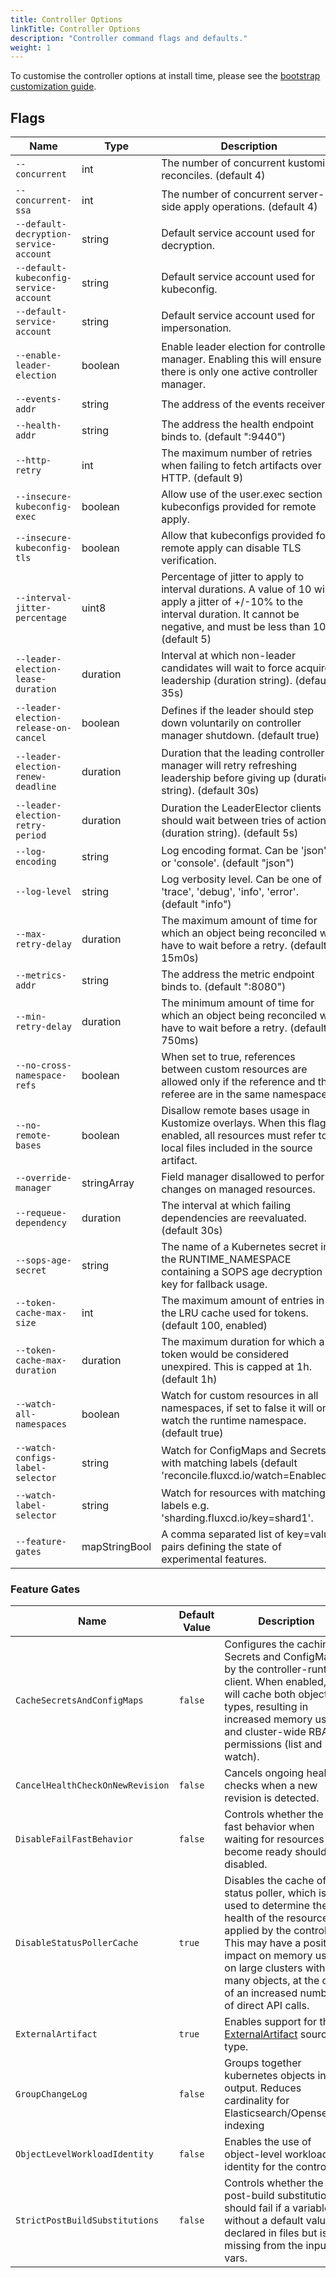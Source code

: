 ```yaml
---
title: Controller Options
linkTitle: Controller Options
description: "Controller command flags and defaults."
weight: 1
---
```


To customise the controller options at install time,
please see the [bootstrap customization guide](/flux/installation/configuration/bootstrap-customization/).

## Flags

| Name                                   | Type          | Description                                                                                                                                                                              |
|----------------------------------------|---------------|------------------------------------------------------------------------------------------------------------------------------------------------------------------------------------------|
| `--concurrent`                         | int           | The number of concurrent kustomize reconciles. (default 4)                                                                                                                               |
| `--concurrent-ssa`                     | int           | The number of concurrent server-side apply operations. (default 4)                                                                                                                       |
| `--default-decryption-service-account` | string        | Default service account used for decryption.                                                                                                                                             |
| `--default-kubeconfig-service-account` | string        | Default service account used for kubeconfig.                                                                                                                                             |
| `--default-service-account`            | string        | Default service account used for impersonation.                                                                                                                                          |
| `--enable-leader-election`             | boolean       | Enable leader election for controller manager. Enabling this will ensure there is only one active controller manager.                                                                    |
| `--events-addr`                        | string        | The address of the events receiver.                                                                                                                                                      |
| `--health-addr`                        | string        | The address the health endpoint binds to. (default ":9440")                                                                                                                              |
| `--http-retry`                         | int           | The maximum number of retries when failing to fetch artifacts over HTTP. (default 9)                                                                                                     |
| `--insecure-kubeconfig-exec`           | boolean       | Allow use of the user.exec section in kubeconfigs provided for remote apply.                                                                                                             |
| `--insecure-kubeconfig-tls`            | boolean       | Allow that kubeconfigs provided for remote apply can disable TLS verification.                                                                                                           |
| `--interval-jitter-percentage`         | uint8         | Percentage of jitter to apply to interval durations. A value of 10 will apply a jitter of +/-10% to the interval duration. It cannot be negative, and must be less than 100. (default 5) |
| `--leader-election-lease-duration`     | duration      | Interval at which non-leader candidates will wait to force acquire leadership (duration string). (default 35s)                                                                           |
| `--leader-election-release-on-cancel`  | boolean       | Defines if the leader should step down voluntarily on controller manager shutdown. (default true)                                                                                        |
| `--leader-election-renew-deadline`     | duration      | Duration that the leading controller manager will retry refreshing leadership before giving up (duration string). (default 30s)                                                          |
| `--leader-election-retry-period`       | duration      | Duration the LeaderElector clients should wait between tries of actions (duration string). (default 5s)                                                                                  |
| `--log-encoding`                       | string        | Log encoding format. Can be 'json' or 'console'. (default "json")                                                                                                                        |
| `--log-level`                          | string        | Log verbosity level. Can be one of 'trace', 'debug', 'info', 'error'. (default "info")                                                                                                   |
| `--max-retry-delay`                    | duration      | The maximum amount of time for which an object being reconciled will have to wait before a retry. (default 15m0s)                                                                        |
| `--metrics-addr`                       | string        | The address the metric endpoint binds to. (default ":8080")                                                                                                                              |
| `--min-retry-delay`                    | duration      | The minimum amount of time for which an object being reconciled will have to wait before a retry. (default 750ms)                                                                        |
| `--no-cross-namespace-refs`            | boolean       | When set to true, references between custom resources are allowed only if the reference and the referee are in the same namespace.                                                       |
| `--no-remote-bases`                    | boolean       | Disallow remote bases usage in Kustomize overlays. When this flag is enabled, all resources must refer to local files included in the source artifact.                                   |
| `--override-manager`                   | stringArray   | Field manager disallowed to perform changes on managed resources.                                                                                                                        |
| `--requeue-dependency`                 | duration      | The interval at which failing dependencies are reevaluated. (default 30s)                                                                                                                |
| `--sops-age-secret`                    | string        | The name of a Kubernetes secret in the RUNTIME_NAMESPACE containing a SOPS age decryption key for fallback usage.                                                                        |
| `--token-cache-max-size`               | int           | The maximum amount of entries in the LRU cache used for tokens. (default 100, enabled)                                                                                                   |
| `--token-cache-max-duration`           | duration      | The maximum duration for which a token would be considered unexpired. This is capped at 1h. (default 1h)                                                                                 |
| `--watch-all-namespaces`               | boolean       | Watch for custom resources in all namespaces, if set to false it will only watch the runtime namespace. (default true)                                                                   |
| `--watch-configs-label-selector`       | string        | Watch for ConfigMaps and Secrets with matching labels (default 'reconcile.fluxcd.io/watch=Enabled').                                                                                     |
| `--watch-label-selector`               | string        | Watch for resources with matching labels e.g. 'sharding.fluxcd.io/key=shard1'.                                                                                                           |
| `--feature-gates`                      | mapStringBool | A comma separated list of key=value pairs defining the state of experimental features.                                                                                                   |

### Feature Gates

| Name                             | Default Value | Description                                                                                                                                                                                                                                                             |
|----------------------------------|---------------|-------------------------------------------------------------------------------------------------------------------------------------------------------------------------------------------------------------------------------------------------------------------------|
| `CacheSecretsAndConfigMaps`      | `false`       | Configures the caching of Secrets and ConfigMaps by the controller-runtime client. When enabled, it will cache both object types, resulting in increased memory usage and cluster-wide RBAC permissions (list and watch).                                               |
| `CancelHealthCheckOnNewRevision` | `false`       | Cancels ongoing health checks when a new revision is detected.                                                                                                                                                                                                          |
| `DisableFailFastBehavior`        | `false`       | Controls whether the fail-fast behavior when waiting for resources to become ready should be disabled.                                                                                                                                                                  |
| `DisableStatusPollerCache`       | `true`        | Disables the cache of the status poller, which is used to determine the health of the resources applied by the controller. This may have a positive impact on memory usage on large clusters with many objects, at the cost of an increased number of direct API calls. |
| `ExternalArtifact`               | `true`        | Enables support for the [ExternalArtifact](https://github.com/fluxcd/source-controller/blob/main/docs/spec/v1/externalartifacts.md) source type.                                                                                                                        |
| `GroupChangeLog`                 | `false`       | Groups together kubernetes objects in log output. Reduces cardinality for Elasticsearch/Opensearch indexing                                                                                                                                                             |
| `ObjectLevelWorkloadIdentity`    | `false`       | Enables the use of object-level workload identity for the controller.                                                                                                                                                                                                   |
| `StrictPostBuildSubstitutions`   | `false`       | Controls whether the post-build substitutions should fail if a variable without a default value is declared in files but is missing from the input vars.                                                                                                                |
